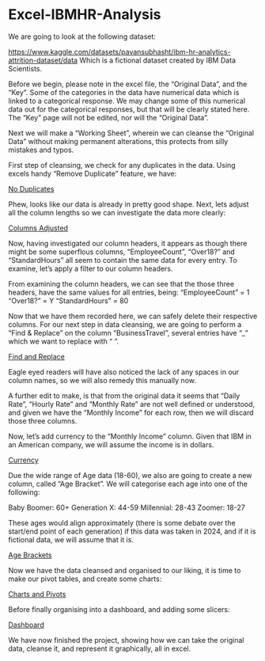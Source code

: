 # Excel-IBMHR-Analysis

We are going to look at the following dataset:

https://www.kaggle.com/datasets/pavansubhasht/ibm-hr-analytics-attrition-dataset/data
Which is a fictional dataset created by IBM Data Scientists. 

Before we begin, please note in the excel file, the “Original Data”, and the “Key”. Some of the categories in the data have numerical data which is linked to a categorical response. We may change some of this numerical data out for the categorical responses, but that will be clearly stated here. The “Key” page will not be edited, nor will the “Original Data”.  

Next we will make a “Working Sheet”, wherein we can cleanse the “Original Data” without making permanent alterations, this protects from silly mistakes and typos.

First step of cleansing, we check for any duplicates in the data. Using excels handy “Remove Duplicate” feature, we have:

[No Duplicates](https://github.com/DomBarstow/Excel-IBMHR-Analysis/blob/main/images/No%20Duplicates.PNG?raw=true)

Phew, looks like our data is already in pretty good shape.
Next, lets adjust all the column lengths so we can investigate the data more clearly:

[Columns Adjusted](https://github.com/DomBarstow/Excel-IBMHR-Analysis/blob/main/images/Columns%20Adjusted.PNG?raw=true)

Now, having investigated our column headers, it appears as though there might be some superflous columns, “EmployeeCount”, “Over18?” and “StandardHours” all seem to contain the same data for every entry. To examine, let’s apply a filter to our column headers.

From examining the column headers, we can see that the those three headers, have the same values for all entries, being:
“EmployeeCount” = 1
“Over18?” = Y
“StandardHours” = 80

Now that we have them recorded here, we can safely delete their respective columns.
For our next step in data cleansing, we are going to perform a “Find & Replace” on the column “BusinessTravel”, several entries have “_” which we want to replace with “ “.

[Find and Replace](https://github.com/DomBarstow/Excel-IBMHR-Analysis/blob/main/images/Find%20and%20Replace.PNG?raw=true)

Eagle eyed readers will have also noticed the lack of any spaces in our column names, so we will also remedy this manually now.

A further edit to make, is that from the original data it seems that “Daily Rate”, “Hourly Rate” and “Monthly Rate” are not well defined or understood, and given we have the “Monthly Income” for each row, then we will discard those three columns.

Now, let’s add currency to the “Monthly Income” column. Given that IBM in an American company, we will assume the income is in dollars. 

[Currency](https://github.com/DomBarstow/Excel-IBMHR-Analysis/blob/main/images/Currency.PNG?raw=true)

Due the wide range of Age data (18-60), we also are going to create a new column, called “Age Bracket”. We will categorise each age into one of the following:

Baby Boomer: 60+
Generation X: 44-59
Millennial: 28-43
Zoomer: 18-27

These ages would align approximately (there is some debate over the start/end point of each generation) if this data was taken in 2024, and if it is fictional data, we will assume that it is.

[Age Brackets](https://github.com/DomBarstow/Excel-IBMHR-Analysis/blob/main/images/Age%20Bracket.PNG?raw=true)

Now we have the data cleansed and organised to our liking, it is time to make our pivot tables, and create some charts:

[Charts and Pivots](https://github.com/DomBarstow/Excel-IBMHR-Analysis/blob/main/images/Chart.PNG?raw=true)

Before finally organising into a dashboard, and adding some slicers:

[Dashboard](https://github.com/DomBarstow/Excel-IBMHR-Analysis/blob/main/images/Dashboard.PNG?raw=true)

We have now finished the project, showing how we can take the original data, cleanse it, and represent it graphically, all in excel.
